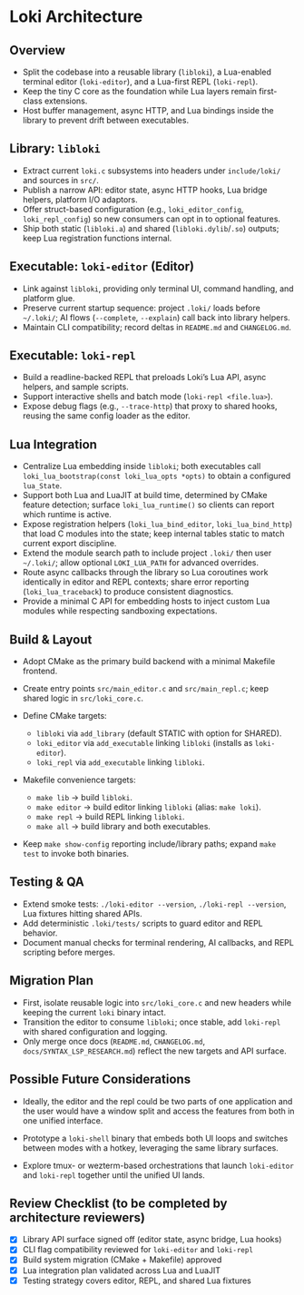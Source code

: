 # Loki Architecture

## Overview

- Split the codebase into a reusable library (`libloki`), a Lua-enabled terminal editor (`loki-editor`), and a Lua-first REPL (`loki-repl`).
- Keep the tiny C core as the foundation while Lua layers remain first-class extensions.
- Host buffer management, async HTTP, and Lua bindings inside the library to prevent drift between executables.

## Library: `libloki`

- Extract current `loki.c` subsystems into headers under `include/loki/` and sources in `src/`.
- Publish a narrow API: editor state, async HTTP hooks, Lua bridge helpers, platform I/O adaptors.
- Offer struct-based configuration (e.g., `loki_editor_config`, `loki_repl_config`) so new consumers can opt in to optional features.
- Ship both static (`libloki.a`) and shared (`libloki.dylib`/`.so`) outputs; keep Lua registration functions internal.

## Executable: `loki-editor` (Editor)

- Link against `libloki`, providing only terminal UI, command handling, and platform glue.
- Preserve current startup sequence: project `.loki/` loads before `~/.loki/`; AI flows (`--complete`, `--explain`) call back into library helpers.
- Maintain CLI compatibility; record deltas in `README.md` and `CHANGELOG.md`.

## Executable: `loki-repl`

- Build a readline-backed REPL that preloads Loki’s Lua API, async helpers, and sample scripts.
- Support interactive shells and batch mode (`loki-repl <file.lua>`).
- Expose debug flags (e.g., `--trace-http`) that proxy to shared hooks, reusing the same config loader as the editor.

## Lua Integration

- Centralize Lua embedding inside `libloki`; both executables call `loki_lua_bootstrap(const loki_lua_opts *opts)` to obtain a configured `lua_State`.
- Support both Lua and LuaJIT at build time, determined by CMake feature detection; surface `loki_lua_runtime()` so clients can report which runtime is active.
- Expose registration helpers (`loki_lua_bind_editor`, `loki_lua_bind_http`) that load C modules into the state; keep internal tables static to match current export discipline.
- Extend the module search path to include project `.loki/` then user `~/.loki/`; allow optional `LOKI_LUA_PATH` for advanced overrides.
- Route async callbacks through the library so Lua coroutines work identically in editor and REPL contexts; share error reporting (`loki_lua_traceback`) to produce consistent diagnostics.
- Provide a minimal C API for embedding hosts to inject custom Lua modules while respecting sandboxing expectations.

## Build & Layout

- Adopt CMake as the primary build backend with a minimal Makefile frontend.
- Create entry points `src/main_editor.c` and `src/main_repl.c`; keep shared logic in `src/loki_core.c`.
- Define CMake targets:
  - `libloki` via `add_library` (default STATIC with option for SHARED).
  - `loki_editor` via `add_executable` linking `libloki` (installs as `loki-editor`).
  - `loki_repl` via `add_executable` linking `libloki`.
- Makefile convenience targets:
  - `make lib` → build `libloki`.
  - `make editor` → build editor linking `libloki` (alias: `make loki`).
  - `make repl` → build REPL linking `libloki`.
  - `make all` → build library and both executables.

- Keep `make show-config` reporting include/library paths; expand `make test` to invoke both binaries.

## Testing & QA

- Extend smoke tests: `./loki-editor --version`, `./loki-repl --version`, Lua fixtures hitting shared APIs.
- Add deterministic `.loki/tests/` scripts to guard editor and REPL behavior.
- Document manual checks for terminal rendering, AI callbacks, and REPL scripting before merges.

## Migration Plan

- First, isolate reusable logic into `src/loki_core.c` and new headers while keeping the current `loki` binary intact.
- Transition the editor to consume `libloki`; once stable, add `loki-repl` with shared configuration and logging.
- Only merge once docs (`README.md`, `CHANGELOG.md`, `docs/SYNTAX_LSP_RESEARCH.md`) reflect the new targets and API surface.

## Possible Future Considerations

- Ideally, the editor and the repl could be two parts of one application and the user would have a window split and access the features from both in one unified interface.

- Prototype a `loki-shell` binary that embeds both UI loops and switches between modes with a hotkey, leveraging the same library surfaces.

- Explore tmux- or wezterm-based orchestrations that launch `loki-editor` and `loki-repl` together until the unified UI lands.

## Review Checklist (to be completed by architecture reviewers)

- [x] Library API surface signed off (editor state, async bridge, Lua hooks)
- [x] CLI flag compatibility reviewed for `loki-editor` and `loki-repl`
- [x] Build system migration (CMake + Makefile) approved
- [x] Lua integration plan validated across Lua and LuaJIT
- [x] Testing strategy covers editor, REPL, and shared Lua fixtures
